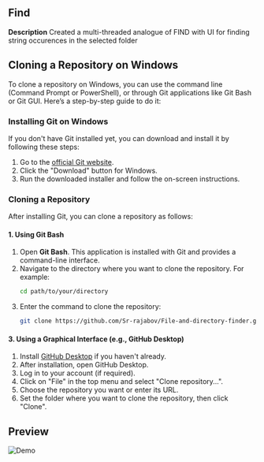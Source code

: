 ## Find
**Description**
 Created a multi-threaded analogue of FIND with UI for finding string occurences in the selected folder
 
 ## Cloning a Repository on Windows

To clone a repository on Windows, you can use the command line (Command Prompt or PowerShell), or through Git applications like Git Bash or Git GUI. Here’s a step-by-step guide to do it:

### Installing Git on Windows
If you don't have Git installed yet, you can download and install it by following these steps:
1. Go to the [official Git website](https://git-scm.com/).
2. Click the "Download" button for Windows.
3. Run the downloaded installer and follow the on-screen instructions.

### Cloning a Repository
After installing Git, you can clone a repository as follows:

#### 1. Using Git Bash
1. Open **Git Bash**. This application is installed with Git and provides a command-line interface.
2. Navigate to the directory where you want to clone the repository. For example:
   ```bash
   cd path/to/your/directory

3. Enter the command to clone the repository:
   ```bash
   git clone https://github.com/Sr-rajabov/File-and-directory-finder.git
#### 3. Using a Graphical Interface (e.g., GitHub Desktop)
1. Install [GitHub Desktop](https://desktop.github.com/) if you haven't already.
2. After installation, open GitHub Desktop.
3. Log in to your account (if required).
4. Click on "File" in the top menu and select "Clone repository...".
5. Choose the repository you want or enter its URL.
6. Set the folder where you want to clone the repository, then click "Clone".

## Preview
![Demo](C:\Users\HP\Documents\FIND\Pictures\main.gif)


